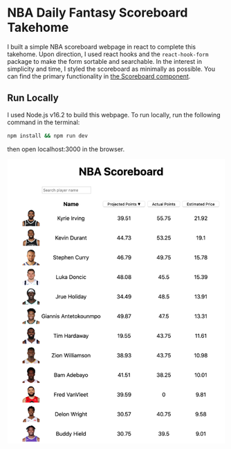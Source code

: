 # NBA Daily Fantasy Scoreboard Takehome

I built a simple NBA scoreboard webpage in react to complete this takehome. Upon direction, I used react hooks and the `react-hook-form` package to make the form sortable and searchable. In the interest in simplicity and time, I styled the scoreboard as minimally as possible. You can find the primary functionality in [the Scoreboard component](/components/Scoreboard.tsx).

## Run Locally

I used Node.js v16.2 to build this webpage. To run locally, run the following command in the terminal:

```bash
npm install && npm run dev
```

then open localhost:3000 in the browser.

![Screenshot](/screenshot.png)